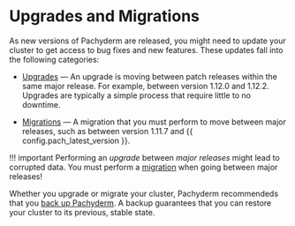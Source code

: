# Upgrades and Migrations

As new versions of Pachyderm are released, you might need to update
your cluster to get access to bug fixes and new features.
These updates fall into the following categories:

* [Upgrades](./upgrades.md) — An upgrade is moving between patch releases
  within the same major release. For example, between version 1.12.0 and 1.12.2.
  Upgrades are typically a simple process that require little to no downtime.

* [Migrations](./migrations.md) — A migration that you must perform to move
  between major releases, such as between version 1.11.7 and {{ config.pach_latest_version }}.

!!! important
    Performing an *upgrade* between *major releases* might lead to corrupted
    data. You must perform a [migration](./migrations.md) when going between
    major releases!

Whether you upgrade or migrate your cluster, Pachyderm recommendeds that you
[back up Pachyderm](./backup-restore.md). A backup guarantees that you can restore
your cluster to its previous, stable state.

